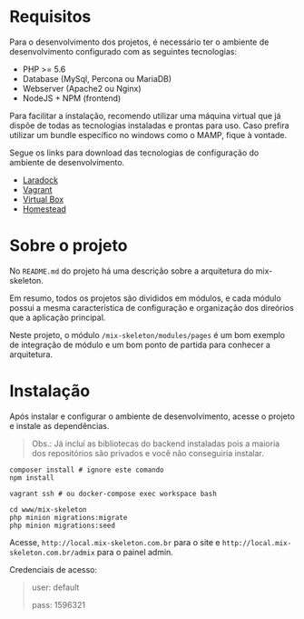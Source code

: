 # Requisitos

Para o desenvolvimento dos projetos, é necessário ter o ambiente de desenvolvimento configurado com as seguintes tecnologias:

- PHP >= 5.6
- Database (MySql, Percona ou MariaDB)
- Webserver (Apache2 ou Nginx)
- NodeJS + NPM (frontend)

Para facilitar a instalação, recomendo utilizar uma máquina virtual que já dispõe de todas as tecnologias instaladas e prontas para uso.
Caso prefira utilizar um bundle específico no windows como o MAMP, fique à vontade.

Segue os links para download das tecnologias de configuração do ambiente de desenvolvimento.

- [Laradock](https://laradock.io/getting-started/)
- [Vagrant](https://www.vagrantup.com/downloads.html)
- [Virtual Box](https://www.virtualbox.org/wiki/Downloads)
- [Homestead](https://laravel.com/docs/5.7/homestead)


# Sobre o projeto

No `README.md` do projeto há uma descrição sobre a arquitetura do mix-skeleton.

Em resumo, todos os projetos são divididos em módulos, e cada módulo possui a mesma característica de configuração e organização dos direórios que a aplicação principal.

Neste projeto, o módulo `/mix-skeleton/modules/pages` é um bom exemplo de integração de módulo e um bom ponto de partida para conhecer a arquitetura.

# Instalação

Após instalar e configurar o ambiente de desenvolvimento, acesse o projeto e instale as dependências.

> Obs.: Já incluí as bibliotecas do backend instaladas pois a maioria dos repositórios são privados e você não conseguiria instalar.

```
composer install # ignore este comando
npm install

vagrant ssh # ou docker-compose exec workspace bash

cd www/mix-skeleton
php minion migrations:migrate
php minion migrations:seed
```

Acesse, `http://local.mix-skeleton.com.br` para o site e `http://local.mix-skeleton.com.br/admix` para o painel admin.

Credenciais de acesso:

> user: default
>
> pass: 1596321